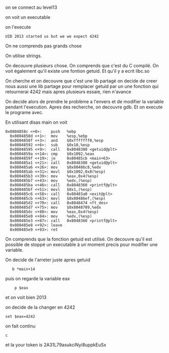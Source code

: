 on se connect au level13

on voit un executable

on l'execute

```
UID 2013 started us but we we expect 4242
```

On ne comprends pas grands chose

On utilise strings.

On decouvre plusieurs chose. On comprends que c'est du C compilé. On voit également qu'il existe une fontion getuid. Et qu'il y a ecrit libc.so

On cherche et on decouvre que c'est une lib partagé on decide de creer nous aussi une lib partage pour remplacer getuid par un une fonction qui retournerai 4242 mais apres plusieurs essaie, rien n'avance

On decide alors de prendre le problème a l'envers et de modifier la variable pendant l'execution. Apres des recherche, on decouvre gdb. Et on execute le programe avec.

En utilisant disas main on voit

```
0x0804858c <+0>:	push   %ebp
  0x0804858d <+1>:	mov    %esp,%ebp
  0x0804858f <+3>:	and    $0xfffffff0,%esp
  0x08048592 <+6>:	sub    $0x10,%esp
  0x08048595 <+9>:	call   0x8048380 <getuid@plt>
  0x0804859a <+14>:	cmp    $0x1092,%eax
  0x0804859f <+19>:	je     0x80485cb <main+63>
  0x080485a1 <+21>:	call   0x8048380 <getuid@plt>
  0x080485a6 <+26>:	mov    $0x80486c8,%edx
  0x080485ab <+31>:	movl   $0x1092,0x8(%esp)
  0x080485b3 <+39>:	mov    %eax,0x4(%esp)
  0x080485b7 <+43>:	mov    %edx,(%esp)
  0x080485ba <+46>:	call   0x8048360 <printf@plt>
  0x080485bf <+51>:	movl   $0x1,(%esp)
  0x080485c6 <+58>:	call   0x80483a0 <exit@plt>
  0x080485cb <+63>:	movl   $0x80486ef,(%esp)
  0x080485d2 <+70>:	call   0x8048474 <ft_des>
  0x080485d7 <+75>:	mov    $0x8048709,%edx
  0x080485dc <+80>:	mov    %eax,0x4(%esp)
  0x080485e0 <+84>:	mov    %edx,(%esp)
  0x080485e3 <+87>:	call   0x8048360 <printf@plt>
  0x080485e8 <+92>:	leave
  0x080485e9 <+93>:	ret
 ```

 On comprends que la fonction getuid est utilisé. On decouvre qu'il est possible de stoppé un executable à un moment precis pour modifier une variable.

 On decide de l'arreter juste apres getuid

 ```
	b *main+14
 ```

 puis on regarde la variable eax

```
	p $eax
```

et on voit bien 2013

on decide de la changer en 4242

```
set $eax=4242
```

on fait continu

```
c
```

et la your token is 2A31L79asukciNyi8uppkEuSx 
